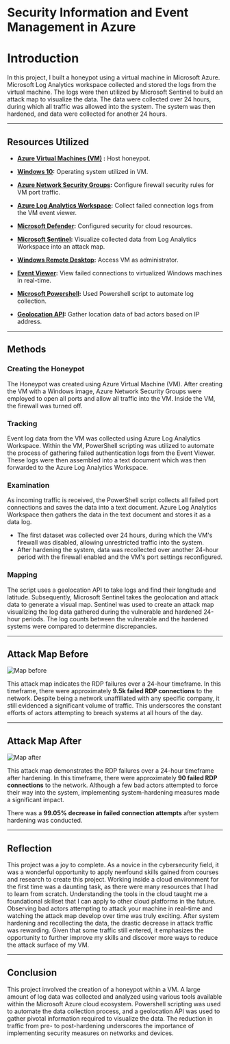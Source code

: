 # Security Information and Event Management in Azure

# Introduction

In this project, I built a honeypot using a virtual machine in Microsoft Azure. Microsoft Log Analytics workspace collected and stored the logs from the virtual machine. The logs were then utilized by Microsoft Sentinel to build an attack map to visualize the data. The data were collected over 24 hours, during which all traffic was allowed into the system. The system was then hardened, and data were collected for another 24 hours.

---

## Resources Utilized

- **[Azure Virtual Machines (VM)](https://learn.microsoft.com/en-us/azure/virtual-machines/overview) :** Host honeypot.  

- **[Windows 10](https://www.microsoft.com/en-us/software-download/windows10):** Operating system utilized in VM. 

- **[Azure Network Security Groups](https://learn.microsoft.com/en-us/azure/virtual-network/network-security-groups-overview):** Configure firewall security rules for VM port traffic.  

- **[Azure Log Analytics Workspace](https://learn.microsoft.com/en-us/azure/azure-monitor/logs/log-analytics-workspace-overview):** Collect failed connection logs from the VM event viewer.  

- **[Microsoft Defender](https://learn.microsoft.com/en-us/azure/defender-for-cloud/defender-for-cloud-introduction):** Configured security for cloud resources.

- **[Microsoft Sentinel](https://learn.microsoft.com/en-us/azure/sentinel/overview?tabs=azure-portal):** Visualize collected data from Log Analytics Workspace into an attack map.
  
- **[Windows Remote Desktop](https://support.microsoft.com/en-us/windows/how-to-use-remote-desktop-5fe128d5-8fb1-7a23-3b8a-41e636865e8c):** Access VM as administrator.  

- **[Event Viewer](https://learn.microsoft.com/en-us/shows/inside/event-viewer):** View failed connections to virtualized Windows machines in real-time.  

- **[Microsoft Powershell](https://learn.microsoft.com/en-us/powershell/scripting/overview?view=powershell-7.4&viewFallbackFrom=powershell-7.3):** Used Powershell script to automate log collection.  

- **[Geolocation API](https://ipgeolocation.io/documentation.html):** Gather location data of bad actors based on IP address.  
 
---

## Methods

### Creating the Honeypot  
The Honeypot was created using Azure Virtual Machine (VM). After creating the VM with a Windows image, Azure Network Security Groups were employed to open all ports and allow all traffic into the VM. Inside the VM, the firewall was turned off.  


### Tracking  
Event log data from the VM was collected using Azure Log Analytics Workspace. Within the VM, PowerShell scripting was utilized to automate the process of gathering failed authentication logs from the Event Viewer. These logs were then assembled into a text document which was then forwarded to the Azure Log Analytics Workspace.  


### Examination  
As incoming traffic is received, the PowerShell script collects all failed port connections and saves the data into a text document. Azure Log Analytics Workspace then gathers the data in the text document and stores it as a data log.  

- The first dataset was collected over 24 hours, during which the VM's firewall was disabled, allowing unrestricted traffic into the system.  
- After hardening the system, data was recollected over another 24-hour period with the firewall enabled and the VM's port settings reconfigured.  


### Mapping  
The script uses a geolocation API to take logs and find their longitude and latitude. Subsequently, Microsoft Sentinel takes the geolocation and attack data to generate a visual map. Sentinel was used to create an attack map visualizing the log data gathered during the vulnerable and hardened 24-hour periods. The log counts between the vulnerable and the hardened systems were compared to determine discrepancies.

---

## Attack Map Before  

![Map before](https://github.com/user-attachments/assets/071e1117-8aa2-4cf4-bc84-acba40656d2c)

This attack map indicates the RDP failures over a 24-hour timeframe. In this timeframe, there were approximately **9.5k failed RDP connections** to the network. Despite being a network unaffiliated with any specific company, it still evidenced a significant volume of traffic. This underscores the constant efforts of actors attempting to breach systems at all hours of the day.

---

## Attack Map After

![Map after](https://github.com/user-attachments/assets/8836953d-5d63-4a7a-b910-1f645c47597b)

This attack map demonstrates the RDP failures over a 24-hour timeframe after hardening. In this timeframe, there were approximately **90 failed RDP connections** to the network. Although a few bad actors attempted to force their way into the system, implementing system-hardening measures made a significant impact.

There was a **99.05% decrease in failed connection attempts** after system hardening was conducted.

---

## Reflection

This project was a joy to complete. As a novice in the cybersecurity field, it was a wonderful opportunity to apply newfound skills gained from courses and research to create this project. Working inside a cloud environment for the first time was a daunting task, as there were many resources that I had to learn from scratch. Understanding the tools in the cloud taught me a foundational skillset that I can apply to other cloud platforms in the future. Observing bad actors attempting to attack your machine in real-time and watching the attack map develop over time was truly exciting. After system hardening and recollecting the data, the drastic decrease in attack traffic was rewarding. Given that some traffic still entered, it emphasizes the opportunity to further improve my skills and discover more ways to reduce the attack surface of my VM.

---

## Conclusion

This project involved the creation of a honeypot within a VM. A large amount of log data was collected and analyzed using various tools available within the Microsoft Azure cloud ecosystem. Powershell scripting was used to automate the data collection process, and a geolocation API was used to gather pivotal information required to visualize the data. The reduction in traffic from pre- to post-hardening underscores the importance of implementing security measures on networks and devices.




